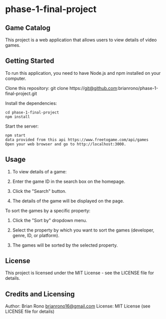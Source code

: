 # phase-1-final-project
## Game Catalog
This project is a web application that allows users to view details of video games.

## Getting Started
To run this application, you need to have Node.js and npm installed on your computer.

Clone this repository:
git clone https://git@github.com:brianrono/phase-1-final-project.git

 Install the dependencies:

    cd phase-1-final-project
    npm install

 Start the server:

    npm start
    data provided from this api https://www.freetogame.com/api/games
    Open your web browser and go to http://localhost:3000.

## Usage
1. To view details of a game:

2. Enter the game ID in the search box on the homepage.

3. Click the "Search" button.

4. The details of the game will be displayed on the page.

 To sort the games by a specific property:

1. Click the "Sort by" dropdown menu.

2. Select the property by which you want to sort the games (developer, genre, ID, or platform).

3. The games will be sorted by the selected property.

## License
This project is licensed under the MIT License - see the LICENSE file for details.
## Credits and Licensing
Author: Brian Rono
brianrono16@gmail.com
License: MIT License (see LICENSE file for details)